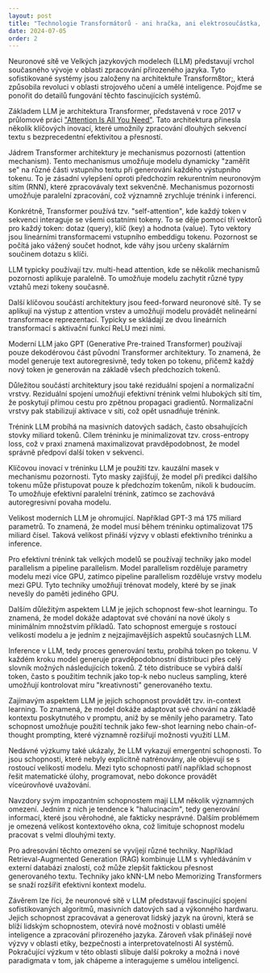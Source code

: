 ```yaml
---
layout: post
title: "Technologie Transformátorů - ani hračka, ani elektrosoučástka, ale neuronová síť"
date: 2024-07-05
order: 2
---
```


Neuronové sítě ve Velkých jazykových modelech (LLM) představují vrchol současného vývoje v oblasti zpracování přirozeného jazyka. Tyto sofistikované systémy jsou založeny na architektuře Transform8tor;, která způsobila revoluci v oblasti strojového učení a umělé inteligence. Pojďme se ponořit do detailů fungování těchto fascinujících systémů.

Základem LLM je architektura Transformer, představená v roce 2017 v průlomové práci ["Attention Is All You Need"](https://arxiv.org/abs/1706.03762). Tato architektura přinesla několik klíčových inovací, které umožnily zpracování dlouhých sekvencí textu s bezprecedentní efektivitou a přesností.

Jádrem Transformer architektury je mechanismus pozornosti (attention mechanism). Tento mechanismus umožňuje modelu dynamicky "zaměřit se" na různé části vstupního textu při generování každého výstupního tokenu. To je zásadní vylepšení oproti předchozím rekurentním neuronovým sítím (RNN), které zpracovávaly text sekvenčně. Mechanismus pozornosti umožňuje paralelní zpracování, což významně zrychluje trénink i inferenci.

Konkrétně, Transformer používá tzv. "self-attention", kde každý token v sekvenci interaguje se všemi ostatními tokeny. To se děje pomocí tří vektorů pro každý token: dotaz (query), klíč (key) a hodnota (value). Tyto vektory jsou lineárními transformacemi vstupního embeddigu tokenu. Pozornost se počítá jako vážený součet hodnot, kde váhy jsou určeny skalárním součinem dotazu s klíči.

LLM typicky používají tzv. multi-head attention, kde se několik mechanismů pozornosti aplikuje paralelně. To umožňuje modelu zachytit různé typy vztahů mezi tokeny současně.

Další klíčovou součástí architektury jsou feed-forward neuronové sítě. Ty se aplikují na výstup z attention vrstev a umožňují modelu provádět nelineární transformace reprezentací. Typicky se skládají ze dvou lineárních transformací s aktivační funkcí ReLU mezi nimi.

Moderní LLM jako GPT (Generative Pre-trained Transformer) používají pouze dekodérovou část původní Transformer architektury. To znamená, že model generuje text autoregresivně, tedy token po tokenu, přičemž každý nový token je generován na základě všech předchozích tokenů.

Důležitou součástí architektury jsou také reziduální spojení a normalizační vrstvy. Reziduální spojení umožňují efektivní trénink velmi hlubokých sítí tím, že poskytují přímou cestu pro zpětnou propagaci gradientů. Normalizační vrstvy pak stabilizují aktivace v síti, což opět usnadňuje trénink.

Trénink LLM probíhá na masivních datových sadách, často obsahujících stovky miliard tokenů. Cílem tréninku je minimalizovat tzv. cross-entropy loss, což v praxi znamená maximalizovat pravděpodobnost, že model správně předpoví další token v sekvenci.

Klíčovou inovací v tréninku LLM je použití tzv. kauzální masek v mechanismu pozornosti. Tyto masky zajišťují, že model při predikci dalšího tokenu může přistupovat pouze k předchozím tokenům, nikoli k budoucím. To umožňuje efektivní paralelní trénink, zatímco se zachovává autoregresivní povaha modelu.

Velikost moderních LLM je ohromující. Například GPT-3 má 175 miliard parametrů. To znamená, že model musí během tréninku optimalizovat 175 miliard čísel. Taková velikost přináší výzvy v oblasti efektivního tréninku a inference.

Pro efektivní trénink tak velkých modelů se používají techniky jako model parallelism a pipeline parallelism. Model parallelism rozděluje parametry modelu mezi více GPU, zatímco pipeline parallelism rozděluje vrstvy modelu mezi GPU. Tyto techniky umožňují trénovat modely, které by se jinak nevešly do paměti jediného GPU.

Dalším důležitým aspektem LLM je jejich schopnost few-shot learningu. To znamená, že model dokáže adaptovat své chování na nové úkoly s minimálním množstvím příkladů. Tato schopnost emerguje s rostoucí velikostí modelu a je jedním z nejzajímavějších aspektů současných LLM.

Inference v LLM, tedy proces generování textu, probíhá token po tokenu. V každém kroku model generuje pravděpodobnostní distribuci přes celý slovník možných následujících tokenů. Z této distribuce se vybírá další token, často s použitím technik jako top-k nebo nucleus sampling, které umožňují kontrolovat míru "kreativnosti" generovaného textu.

Zajímavým aspektem LLM je jejich schopnost provádět tzv. in-context learning. To znamená, že model dokáže adaptovat své chování na základě kontextu poskytnutého v promptu, aniž by se měnily jeho parametry. Tato schopnost umožňuje použití technik jako few-shot learning nebo chain-of-thought prompting, které významně rozšiřují možnosti využití LLM.

Nedávné výzkumy také ukázaly, že LLM vykazují emergentní schopnosti. To jsou schopnosti, které nebyly explicitně natrénovány, ale objevují se s rostoucí velikostí modelu. Mezi tyto schopnosti patří například schopnost řešit matematické úlohy, programovat, nebo dokonce provádět víceúrovňové uvažování.

Navzdory svým impozantním schopnostem mají LLM několik významných omezení. Jedním z nich je tendence k "halucinacím", tedy generování informací, které jsou věrohodné, ale fakticky nesprávné. Dalším problémem je omezená velikost kontextového okna, což limituje schopnost modelu pracovat s velmi dlouhými texty.

Pro adresování těchto omezení se vyvíjejí různé techniky. Například Retrieval-Augmented Generation (RAG) kombinuje LLM s vyhledáváním v externí databázi znalostí, což může zlepšit faktickou přesnost generovaného textu. Techniky jako kNN-LM nebo Memorizing Transformers se snaží rozšířit efektivní kontext modelu.

Závěrem lze říci, že neuronové sítě v LLM představují fascinující spojení sofistikovaných algoritmů, masivních datových sad a výkonného hardwaru. Jejich schopnost zpracovávat a generovat lidský jazyk na úrovni, která se blíží lidským schopnostem, otevírá nové možnosti v oblasti umělé inteligence a zpracování přirozeného jazyka. Zároveň však přinášejí nové výzvy v oblasti etiky, bezpečnosti a interpretovatelnosti AI systémů. Pokračující výzkum v této oblasti slibuje další pokroky a možná i nové paradigmata v tom, jak chápeme a interagujeme s umělou inteligencí.